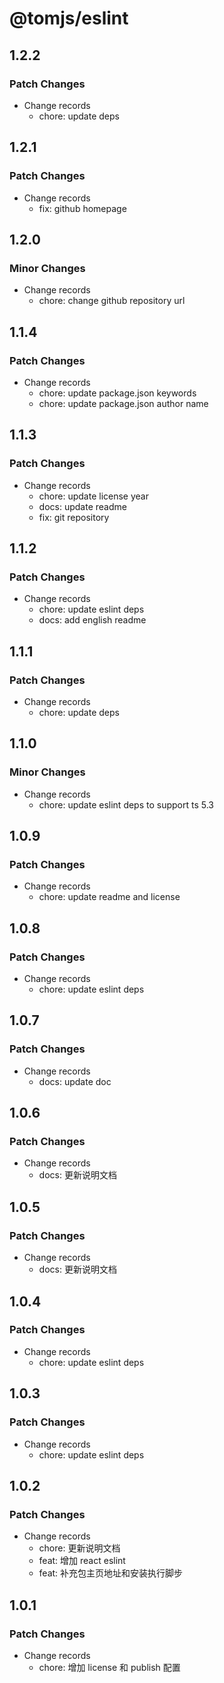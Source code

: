 # @tomjs/eslint

## 1.2.2

### Patch Changes

- Change records
  - chore: update deps

## 1.2.1

### Patch Changes

- Change records
  - fix: github homepage

## 1.2.0

### Minor Changes

- Change records
  - chore: change github repository url

## 1.1.4

### Patch Changes

- Change records
  - chore: update package.json keywords
  - chore: update package.json author name

## 1.1.3

### Patch Changes

- Change records
  - chore: update license year
  - docs: update readme
  - fix: git repository

## 1.1.2

### Patch Changes

- Change records
  - chore: update eslint deps
  - docs: add english readme

## 1.1.1

### Patch Changes

- Change records
  - chore: update deps

## 1.1.0

### Minor Changes

- Change records
  - chore: update eslint deps to support ts 5.3

## 1.0.9

### Patch Changes

- Change records
  - chore: update readme and license

## 1.0.8

### Patch Changes

- Change records
  - chore: update eslint deps

## 1.0.7

### Patch Changes

- Change records
  - docs: update doc

## 1.0.6

### Patch Changes

- Change records
  - docs: 更新说明文档

## 1.0.5

### Patch Changes

- Change records
  - docs: 更新说明文档

## 1.0.4

### Patch Changes

- Change records
  - chore: update eslint deps

## 1.0.3

### Patch Changes

- Change records
  - chore: update eslint deps

## 1.0.2

### Patch Changes

- Change records
  - chore: 更新说明文档
  - feat: 增加 react eslint
  - feat: 补充包主页地址和安装执行脚步

## 1.0.1

### Patch Changes

- Change records
  - chore: 增加 license 和 publish 配置
